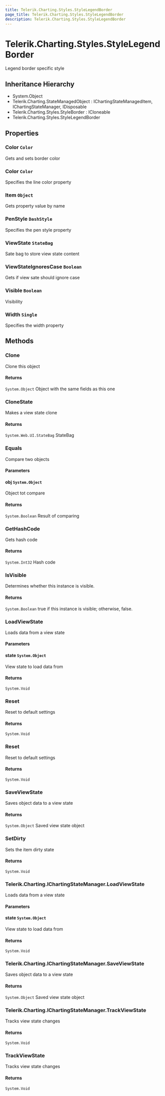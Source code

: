 ```yaml
---
title: Telerik.Charting.Styles.StyleLegendBorder
page_title: Telerik.Charting.Styles.StyleLegendBorder
description: Telerik.Charting.Styles.StyleLegendBorder
---
```


# Telerik.Charting.Styles.StyleLegendBorder

Legend border specific style

## Inheritance Hierarchy

* System.Object
* Telerik.Charting.StateManagedObject : IChartingStateManagedItem, IChartingStateManager, IDisposable
* Telerik.Charting.Styles.StyleBorder : ICloneable
* Telerik.Charting.Styles.StyleLegendBorder

## Properties

###  Color `Color`

Gets and sets border color

###  Color `Color`

Specifies the line color property

###  Item `Object`

Gets property value by name

###  PenStyle `DashStyle`

Specifies the pen style property

###  ViewState `StateBag`

Sate bag to store view state content

###  ViewStateIgnoresCase `Boolean`

Gets if view sate should ignore case

###  Visible `Boolean`

Visibility

###  Width `Single`

Specifies the width property

## Methods

###  Clone

Clone this object

#### Returns

`System.Object` Object with the same fields as this one

###  CloneState

Makes a view state clone

#### Returns

`System.Web.UI.StateBag` StateBag

###  Equals

Compare two objects

#### Parameters

#### obj `System.Object`

Object tot compare

#### Returns

`System.Boolean` Result of comparing

###  GetHashCode

Gets hash code

#### Returns

`System.Int32` Hash code

###  IsVisible

Determines whether this instance is visible.

#### Returns

`System.Boolean` true if this instance is visible; otherwise, false.

###  LoadViewState

Loads data from a view state

#### Parameters

#### state `System.Object`

View state to load data from

#### Returns

`System.Void` 

###  Reset

Reset to default settings

#### Returns

`System.Void` 

###  Reset

Reset to default settings

#### Returns

`System.Void` 

###  SaveViewState

Saves object data to a view state

#### Returns

`System.Object` Saved view state object

###  SetDirty

Sets the item dirty state

#### Returns

`System.Void` 

###  Telerik.Charting.IChartingStateManager.LoadViewState

Loads data from a view state

#### Parameters

#### state `System.Object`

View state to load data from

#### Returns

`System.Void` 

###  Telerik.Charting.IChartingStateManager.SaveViewState

Saves object data to a view state

#### Returns

`System.Object` Saved view state object

###  Telerik.Charting.IChartingStateManager.TrackViewState

Tracks view state changes

#### Returns

`System.Void` 

###  TrackViewState

Tracks view state changes

#### Returns

`System.Void` 

